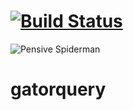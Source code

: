 
[![Build Status](https://api.travis-ci.org/GatorEducator/gatorgrader.svg?branch=master)](https://travis-ci.org/GatorEducator/gatorquery)
=======
![Pensive Spiderman](https://i.imgur.com/Cb3vQSR.png)


# gatorquery
